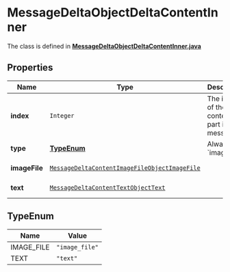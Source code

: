 

# MessageDeltaObjectDeltaContentInner

The class is defined in **[MessageDeltaObjectDeltaContentInner.java](../../src/main/java/org/openapitools/model/MessageDeltaObjectDeltaContentInner.java)**

## Properties

Name | Type | Description | Notes
------------ | ------------- | ------------- | -------------
**index** | `Integer` | The index of the content part in the message. | 
**type** | [**TypeEnum**](#TypeEnum) | Always &#x60;image_file&#x60;. | 
**imageFile** | [`MessageDeltaContentImageFileObjectImageFile`](MessageDeltaContentImageFileObjectImageFile.md) |  |  [optional property]
**text** | [`MessageDeltaContentTextObjectText`](MessageDeltaContentTextObjectText.md) |  |  [optional property]


## TypeEnum

Name | Value
---- | -----
IMAGE_FILE | `"image_file"`
TEXT | `"text"`




